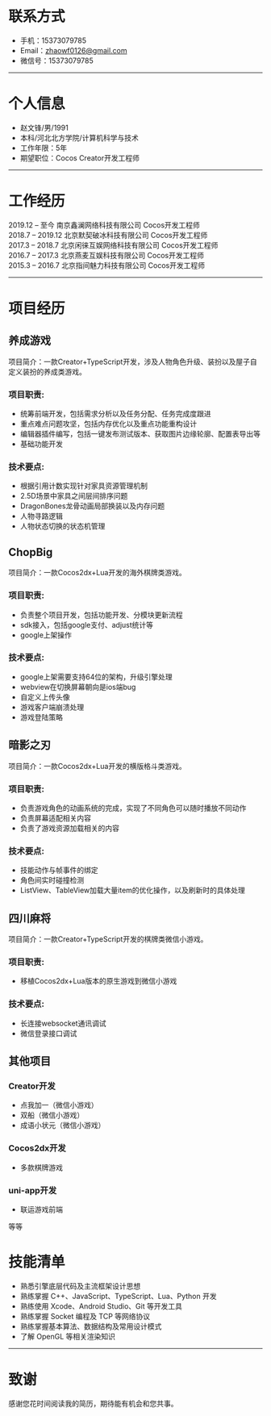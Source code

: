 

# 联系方式

- 手机：15373079785
- Email：zhaowf0126@gmail.com
- 微信号：15373079785

---

# 个人信息

 - 赵文锋/男/1991 
 - 本科/河北北方学院/计算机科学与技术 
 - 工作年限：5年
 - 期望职位：Cocos Creator开发工程师

---

# 工作经历
2019.12 – 至今   		南京鑫澜网络科技有限公司   	Cocos开发工程师  
2018.7 – 2019.12   	北京默契破冰科技有限公司   		Cocos开发工程师  
2017.3 – 2018.7			北京闲徕互娱网络科技有限公司	Cocos开发工程师  
2016.7 – 2017.3			北京燕麦互娱科技有限公司			Cocos开发工程师  
2015.3 – 2016.7			北京指间魅力科技有限公司			Cocos开发工程师  

---

# 项目经历
## 养成游戏
项目简介：一款Creator+TypeScript开发，涉及人物角色升级、装扮以及屋子自定义装扮的养成类游戏。  
### 项目职责:
 - 统筹前端开发，包括需求分析以及任务分配、任务完成度跟进
 - 重点难点问题攻坚，包括内存优化以及重点功能重构设计
 - 编辑器插件编写，包括一键发布测试版本、获取图片边缘轮廓、配置表导出等
 - 基础功能开发
### 技术要点:
 - 根据引用计数实现针对家具资源管理机制
 - 2.5D场景中家具之间层间排序问题
 - DragonBones龙骨动画局部换装以及内存问题
 - 人物寻路逻辑
 - 人物状态切换的状态机管理


## ChopBig
项目简介：一款Cocos2dx+Lua开发的海外棋牌类游戏。
### 项目职责:
- 负责整个项目开发，包括功能开发、分模块更新流程
- sdk接入，包括google支付、adjust统计等
- google上架操作
### 技术要点:
- google上架需要支持64位的架构，升级引擎处理
- webview在切换屏幕朝向是ios端bug
- 自定义上传头像
-	游戏客户端崩溃处理
- 游戏登陆策略

## 暗影之刃
项目简介：一款Cocos2dx+Lua开发的横版格斗类游戏。
### 项目职责:
-	负责游戏角色的动画系统的完成，实现了不同角色可以随时播放不同动作
- 负责屏幕适配相关内容
- 负责了游戏资源加载相关的内容
### 技术要点:
- 技能动作与帧事件的绑定
- 角色间实时碰撞检测
- ListView、TableView加载大量item的优化操作，以及刷新时的具体处理

## 四川麻将
项目简介：一款Creator+TypeScript开发的棋牌类微信小游戏。

### 项目职责:
- 移植Cocos2dx+Lua版本的原生游戏到微信小游戏
### 技术要点:
- 长连接websocket通讯调试
- 微信登录接口调试



## 其他项目
### Creator开发
 - 点我加一（微信小游戏）
 - 双船（微信小游戏）
 - 成语小状元（微信小游戏）
### Cocos2dx开发
 - 多款棋牌游戏
### uni-app开发
 - 联运游戏前端

等等


# 技能清单

- 熟悉引擎底层代码及主流框架设计思想
- 熟练掌握 C++、JavaScript、TypeScript、Lua、Python 开发
- 熟练使用 Xcode、Android Studio、Git 等开发工具
- 熟练掌握 Socket 编程及 TCP 等网络协议
- 熟练掌握基本算法、数据结构及常用设计模式
- 了解 OpenGL 等相关渲染知识
---

# 致谢
感谢您花时间阅读我的简历，期待能有机会和您共事。
